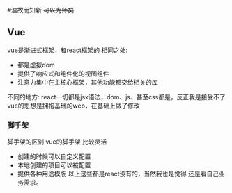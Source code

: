 #温故而知新
~~可以为师矣~~

## Vue
vue是渐进式框架，和react框架的
相同之处:
* 都是虚拟dom
* 提供了响应式和组件化的视图组件
* 注意力集中在主核心框架，其他功能都交给相关的库

不同的地方:
react一切都是jsx语法，dom、js、甚至css都是，反正我是接受不了
vue的思想是拥抱基础的web，在基础上做了修改

### 脚手架
脚手架的区别
vue的脚手架 比较灵活
* 创建的时候可以自定义配置
* 本地创建的项目可以被配置
* 提供各种用途模版
以上这些都是react没有的，当然我也是觉得 还是看自己业务需求。

